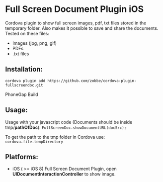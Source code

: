 Full Screen Document Plugin iOS
=================================

Cordova plugin to show full screen images, pdf, txt files stored in the temporary folder. Also makes it possible to save and share the documents.
Tested on these files:
* Images (jpg, png, gif)
* PDFs
* .txt files

Installation:
--------------

`cordova plugin add https://github.com/zobbe/cordova-plugin-fullscreendoc.git`

PhoneGap Build

Usage:
--------------
Usage with your javascript code (Documents should be inside tmp/**pathOfDoc**):
`FullScreenDoc.showDocumentURL(docSrc);`

To get the path to the tmp folder in Cordova use: 
`cordova.file.tempDirectory`


Platforms:
--------------
* iOS ( >= iOS 8)
Full Screen Document Plugin, open **UIDocumentInteractionController** to show image.
